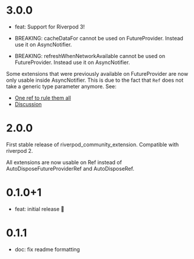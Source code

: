 # 3.0.0

 - feat: Support for Riverpod 3!

 - BREAKING: cacheDataFor cannot be used on FutureProvider. Instead use it on AsyncNotifier.
 - BREAKING: refreshWhenNetworkAvailable cannot be used on FutureProvider. Instead use it on AsyncNotifier.

 Some extensions that were previously available on FutureProvider are now only usable inside AsyncNotifier. This is due to the fact that `Ref` does not take a generic type parameter anymore.
 See: 
  - [One ref to rule them all](https://riverpod.dev/docs/whats_new#one-ref-to-rule-them-all)
  - [Discussion](https://github.com/rrousselGit/riverpod/discussions/4305)

# 2.0.0

First stable release of riverpod_community_extension.
Compatible with riverpod 2.

All extensions are now usable on Ref instead of AutoDisposeFutureProviderRef and AutoDisposeRef.

# 0.1.0+1

- feat: initial release 🎉

# 0.1.1

- doc: fix readme formatting